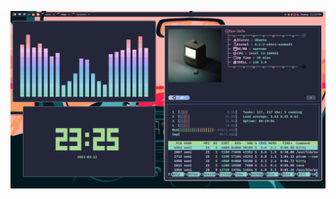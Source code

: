 
![alt text](https://raw.githubusercontent.com/Senithumadiv/awesome/main/my%20awesome%20wm%202023%20new.png)




